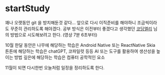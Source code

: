 # startStudy
꽤나 오랫동안 git 을 방치해둔것 같다...
앞으로 다시 이직준비를 해야하니 조금씩이라도 꾸준히 관리하도록 해야겠다.
공부 방식은 이전부터 좋겠다고 생각했던 [코딩엘리](https://www.youtube.com/watch?v=DmK7d0xB2j0&t=304s) 님의 방법으로 시도해보려고 한다. (영상 7분 6초부터)

10월 한달 동안은
나무에 해당하는 학습은 Android Native 또는 ReactNative Skia
튼튼에 해당하는 학습은 chatGPT, 코파일럿 등등 AI 또는 도구를 활용하여 생산성을 높이는 방법 
깊은에 해당하는 학습은 컴퓨터 공학적인 요소

11월이 되면 다시한번 오늘처럼 일정을 정리하도록 한다.
